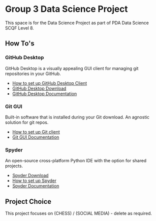 # Group 3 Data Science Project
This space is for the Data Science Project as part of PDA Data Science SCQF Level 8.

## How To's
### GitHub Desktop
GitHub Desktop is a visually appealing GUI client for managing git repositories in your GitHub.
- [How to set up GitHub Desktop Client](https://www.youtube.com/watch?v=PvUexC0-D2s)
- [GitHub Desktop Download](https://desktop.github.com/download/)
- [GitHub Desktop Documentation](https://docs.github.com/en/desktop/installing-and-authenticating-to-github-desktop/installing-github-desktop)

### Git GUI
Built-in software that is installed during your Git download. An agnostic solution for git repos.
- [How to set up Git client](https://www.youtube.com/watch?v=lCFdpvi_gHM)
- [Git GUI Documentation](https://git-scm.com/docs/git-gui)

### Spyder
An open-source cross-platform Python IDE with the option for shared projects.
- [Spyder Download](https://www.spyder-ide.org/)
- [How to set up Spyder](https://www.youtube.com/watch?v=E2Dap5SfXkI&list=PLPonohdiDqg9epClEcXoAPUiK0pN5eRoc)
- [Spyder Documentation](https://docs.spyder-ide.org/current/index.html)

## Project Choice
This project focuses on (CHESS) / (SOCIAL MEDIA) - delete as required.
